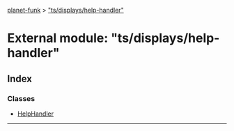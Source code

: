 [planet-funk](../README.md) > ["ts/displays/help-handler"](../modules/_ts_displays_help_handler_.md)

# External module: "ts/displays/help-handler"

## Index

### Classes

* [HelpHandler](../classes/_ts_displays_help_handler_.helphandler.md)

---

